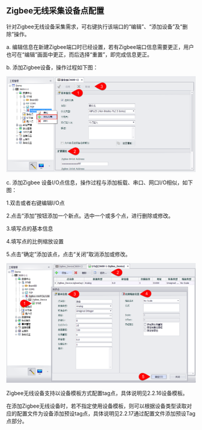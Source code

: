 ## Zigbee无线采集设备点配置　

针对Zigbee无线设备采集需求，可右键执行该端口的“编辑”、“添加设备”及“删除”操作。　

a. 编辑信息在新建Zigbee端口时已经设置，若有Zigbee端口信息需要更正，用户也可在“编辑”画面中更正，而后选择“重置”，即完成信息更正。　

b. 添加Zigbee设备，操作过程如下图：　

![](Zigbee_1.png)

c. 添加Zigbee 设备I/O点信息，操作过程与添加板载、串口、网口I/O相似，如下图：　

1.双击或者右键编辑I/O点　

2.点击“添加”按钮添加一个新点。选中一个或多个点，进行删除或修改。

3.填写点的基本信息　

4.填写点的比例缩放设置　

5.点击“确定”添加该点，点击“关闭”取消添加或修改。

![](Zigbee_2.png)

Zigbee无线设备支持以设备模板方式配置tag点，具体说明见2.2.16设备模板。

在添加Zigbee无线设备时，若不指定使用设备模板，则可以根据设备类型读取对应的配置文件为设备添加预设tag点，具体说明见2.2.17通过配置文件添加预设Tag点部分。